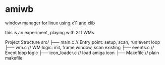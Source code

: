 # amiwb
window manager for linux using x11 and xlib

this is an experiment, playing with X11 WMs.

Project Structure 
src/
├── main.c         // Entry point: setup, scan, run event loop
├── wm.c           // WM logic: init, frame window, scan existing
├── events.c       // Event loop logic
├── icon_loader.c  // load amiga icon
├── Makefile       // plain makefile